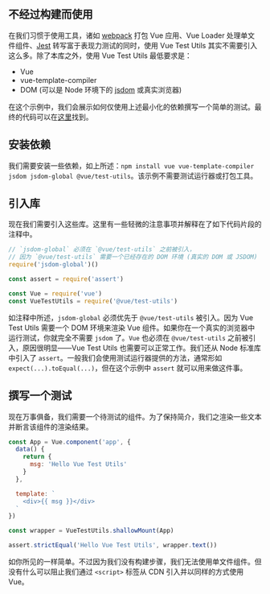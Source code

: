 ## 不经过构建而使用

在我们习惯于使用工具，诸如 [webpack](https://webpack.js.org/) 打包 Vue 应用、Vue Loader 处理单文件组件、[Jest](https://jestjs.io/) 转写富于表现力测试的同时，使用 Vue Test Utils 其实不需要引入这么多。除了本库之外，使用 Vue Test Utils 最低要求是：

- Vue
- vue-template-compiler
- DOM (可以是 Node 环境下的 [jsdom](https://github.com/jsdom/jsdom) 或真实浏览器)

在这个示例中，我们会展示如何仅使用上述最小化的依赖撰写一个简单的测试。最终的代码可以在[这里](https://github.com/lmiller1990/vue-test-utils-node-basic)找到。

## 安装依赖

我们需要安装一些依赖，如上所述：`npm install vue vue-template-compiler jsdom jsdom-global @vue/test-utils`。该示例不需要测试运行器或打包工具。

## 引入库

现在我们需要引入这些库。这里有一些轻微的注意事项并解释在了如下代码片段的注释中。

```js
// `jsdom-global` 必须在 `@vue/test-utils` 之前被引入，
// 因为 `@vue/test-utils` 需要一个已经存在的 DOM 环境 (真实的 DOM 或 JSDOM)
require('jsdom-global')()

const assert = require('assert')

const Vue = require('vue')
const VueTestUtils = require('@vue/test-utils')
```

如注释中所述，`jsdom-global` 必须优先于 `@vue/test-utils` 被引入。因为 Vue Test Utils 需要一个 DOM 环境来渲染 Vue 组件。如果你在一个真实的浏览器中运行测试，你就完全不需要 `jsdom` 了。`Vue` 也必须在 `@vue/test-utils` 之前被引入，原因很明显——Vue Test Utils 也需要可以正常工作。我们还从 Node 标准库中引入了 `assert`。一般我们会使用测试运行器提供的方法，通常形如 `expect(...).toEqual(...)`，但在这个示例中 `assert` 就可以用来做这件事。

## 撰写一个测试

现在万事俱备，我们需要一个待测试的组件。为了保持简介，我们之渲染一些文本并断言该组件的渲染结果。

```js
const App = Vue.component('app', {
  data() {
    return {
      msg: 'Hello Vue Test Utils'
    }
  },

  template: `
    <div>{{ msg }}</div>
  `
})

const wrapper = VueTestUtils.shallowMount(App)

assert.strictEqual('Hello Vue Test Utils', wrapper.text())
```

如你所见的一样简单。不过因为我们没有构建步骤，我们无法使用单文件组件。但没有什么可以阻止我们通过 `<script>` 标签从 CDN 引入并以同样的方式使用 Vue。
